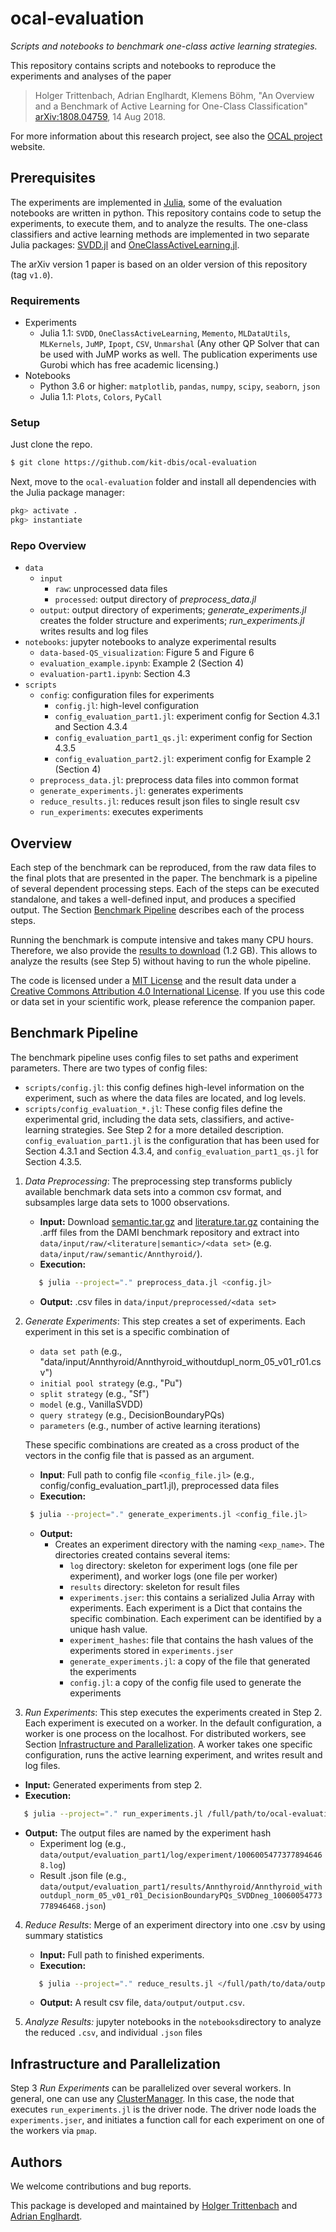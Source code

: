 # ocal-evaluation
_Scripts and notebooks to benchmark one-class active learning strategies._

This repository contains scripts and notebooks to reproduce the experiments and analyses of the paper

> Holger Trittenbach, Adrian Englhardt, Klemens Böhm, "An Overview and a Benchmark of Active Learning for One-Class Classification" [arXiv:1808.04759](https://arxiv.org/abs/1808.04759), 14 Aug 2018.

For more information about this research project, see also the [OCAL project](https://www.ipd.kit.edu/ocal/) website.

## Prerequisites

The experiments are implemented in [Julia](https://julialang.org/), some of the evaluation notebooks are written in python.
This repository contains code to setup the experiments, to execute them, and to analyze the results.
The one-class classifiers and active learning methods are implemented in two separate Julia packages: [SVDD.jl](https://github.com/englhardt/SVDD.jl) and [OneClassActiveLearning.jl](https://github.com/englhardt/OneClassActiveLearning.jl).

The arXiv version 1 paper is based on an older version of this repository (tag `v1.0`).

### Requirements

* Experiments
  * Julia 1.1: `SVDD`, `OneClassActiveLearning`, `Memento`, `MLDataUtils`, `MLKernels`, `JuMP`, `Ipopt`, `CSV`, `Unmarshal`
    (Any other QP Solver that can be used with JuMP works as well. The publication experiments use Gurobi which has free academic licensing.)
* Notebooks
  * Python 3.6 or higher: `matplotlib`, `pandas`, `numpy`, `scipy`, `seaborn`, `json`
  * Julia 1.1: `Plots`, `Colors`, `PyCall`

### Setup
Just clone the repo.
```bash
$ git clone https://github.com/kit-dbis/ocal-evaluation
```

Next, move to the `ocal-evaluation` folder and install all dependencies with the Julia package manager:

```julia
pkg> activate .
pkg> instantiate
```

### Repo Overview

* `data`
  * `input`
    * `raw`: unprocessed data files
    * `processed`: output directory of _preprocess_data.jl_
  * `output`: output directory of experiments; _generate_experiments.jl_ creates the folder structure and experiments; _run_experiments.jl_ writes results and log files
* `notebooks`: jupyter notebooks to analyze experimental results
  * `data-based-QS_visualization`: Figure 5 and Figure 6
  * `evaluation_example.ipynb`: Example 2 (Section 4)
  * `evaluation-part1.ipynb`: Section 4.3
* `scripts`
  * `config`: configuration files for experiments
    * `config.jl`: high-level configuration
    * `config_evaluation_part1.jl`: experiment config for Section 4.3.1 and Section 4.3.4
    * `config_evaluation_part1_qs.jl`: experiment config for Section 4.3.5
    * `config_evaluation_part2.jl`: experiment config for Example 2 (Section 4)
  * `preprocess_data.jl`: preprocess data files into common format
  * `generate_experiments.jl`: generates experiments
  * `reduce_results.jl`: reduces result json files to single result csv
  * `run_experiments`: executes experiments

## Overview

Each step of the benchmark can be reproduced, from the raw data files to the final plots that are presented in the paper.
The benchmark is a pipeline of several dependent processing steps.
Each of the steps can be executed standalone, and takes a well-defined input, and produces a specified output.
The Section [Benchmark Pipeline](#benchmark-pipeline) describes each of the process steps.

Running the benchmark is compute intensive and takes many CPU hours.
Therefore, we also provide the [results to download](https://www.ipd.kit.edu/ocal/ocal-results.zip) (1.2 GB).
This allows to analyze the results (see Step 5) without having to run the whole pipeline.

The code is licensed under a [MIT License](https://github.com/kit-dbis/ocal-evaluation/blob/master/LICENSE.md) and the result data under a [Creative Commons Attribution 4.0 International License](https://creativecommons.org/licenses/by/4.0/).
If you use this code or data set in your scientific work, please reference the companion paper.

## Benchmark Pipeline

The benchmark pipeline uses config files to set paths and experiment parameters.
There are two types of config files:
* `scripts/config.jl`: this config defines high-level information on the experiment, such as where the data files are located, and log levels.
* `scripts/config_evaluation_*.jl`: These config files define the experimental grid, including the data sets, classifiers, and active-learning strategies. See Step 2 for a more detailed description. `config_evaluation_part1.jl` is the configuration that has been used for Section 4.3.1 and Section 4.3.4, and `config_evaluation_part1_qs.jl` for Section 4.3.5.

1. _Data Preprocessing_: The preprocessing step transforms publicly available benchmark data sets into a common csv format, and subsamples large data sets to 1000 observations.
   * **Input:** Download [semantic.tar.gz](http://www.dbs.ifi.lmu.de/research/outlier-evaluation/input/semantic.tar.gz) and [literature.tar.gz](http://www.dbs.ifi.lmu.de/research/outlier-evaluation/input/literature.tar.gz) containing the .arff files from the DAMI benchmark repository and extract into `data/input/raw/<literature|semantic>/<data set>` (e.g. `data/input/raw/semantic/Annthyroid/`).
   * **Execution:**
   ```bash
      $ julia --project="." preprocess_data.jl <config.jl>
   ```
   * **Output:** .csv files in `data/input/preprocessed/<data set>`

2. _Generate Experiments_: This step creates a set of experiments. Each experiment in this set is a specific combination of
    * `data set path` (e.g., "data/input/Annthyroid/Annthyroid_withoutdupl_norm_05_v01_r01.csv")
    * `initial pool strategy` (e.g., "Pu")
    * `split strategy` (e.g., "Sf")
    * `model` (e.g., VanillaSVDD)
    * `query strategy` (e.g., DecisionBoundaryPQs)
    * `parameters` (e.g., number of active learning iterations)

   These specific combinations are created as a cross product of the vectors in the config file that is passed as an argument.
   * **Input**: Full path to config file `<config_file.jl>` (e.g., config/config_evaluation_part1.jl), preprocessed data files
   * **Execution:**
   ```bash
    $ julia --project="." generate_experiments.jl <config_file.jl>
   ```
   * **Output:**
     * Creates an experiment directory with the naming `<exp_name>`. The directories created contains several items:
       * `log` directory: skeleton for experiment logs (one file per experiment), and worker logs (one file per worker)
       * `results` directory: skeleton for result files
       * `experiments.jser`: this contains a serialized Julia Array with experiments. Each experiment is a Dict that contains the specific combination. Each experiment can be identified by a unique hash value.
       * `experiment_hashes`: file that contains the hash values of the experiments stored in `experiments.jser`
       * `generate_experiments.jl`: a copy of the file that generated the experiments
       * `config.jl`: a copy of the config file used to generate the experiments

3. _Run Experiments_: This step executes the experiments created in Step 2.
Each experiment is executed on a worker. In the default configuration, a worker is one process on the localhost.
For distributed workers, see Section [Infrastructure and Parallelization](#infractructure-and-parallelization).
A worker takes one specific configuration, runs the active learning experiment, and writes result and log files.
  * **Input:** Generated experiments from step 2.
  * **Execution:**
  ```bash
     $ julia --project="." run_experiments.jl /full/path/to/ocal-evaluation/scripts/config.jl
  ```
  * **Output:** The output files are named by the experiment hash
    * Experiment log (e.g., `data/output/evaluation_part1/log/experiment/10060054773778946468.log`)
    * Result .json file (e.g., `data/output/evaluation_part1/results/Annthyroid/Annthyroid_withoutdupl_norm_05_v01_r01_DecisionBoundaryPQs_SVDDneg_10060054773778946468.json`)

4. _Reduce Results_: Merge of an experiment directory into one .csv by using summary statistics
    * **Input:** Full path to finished experiments.
    * **Execution:**
    ```bash
       $ julia --project="." reduce_results.jl </full/path/to/data/output>
    ```
    * **Output:** A result csv file, `data/output/output.csv`.

5. _Analyze Results:_ jupyter notebooks in the `notebooks`directory to analyze the reduced `.csv`, and individual `.json` files

## Infrastructure and Parallelization

Step 3 _Run Experiments_ can be parallelized over several workers. In general, one can use any [ClusterManager](https://github.com/JuliaParallel/ClusterManagers.jl). In this case, the node that executes `run_experiments.jl` is the driver node. The driver node loads the `experiments.jser`, and initiates a function call for each experiment on one of the workers via `pmap`.

## Authors
We welcome contributions and bug reports.

This package is developed and maintained by [Holger Trittenbach](https://github.com/holtri/) and [Adrian Englhardt](https://github.com/englhardt).
